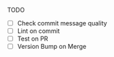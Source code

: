 TODO
- [ ] Check commit message quality
- [ ] Lint on commit
- [ ] Test on PR
- [ ] Version Bump on Merge
